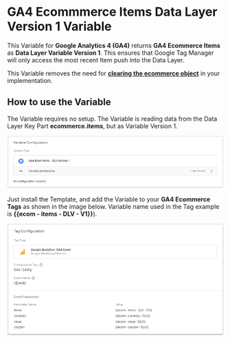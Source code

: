 # GA4 Ecommmerce Items Data Layer Version 1 Variable 
This Variable for **Google Analytics 4 (GA4)** returns **GA4 Ecommerce Items** as **Data Layer Variable Version 1**. This ensures that Google Tag Manager will only access the most recent Item push into the Data Layer.

This Variable removes the need for **[clearing the ecommerce object](https://developers.google.com/tag-manager/ecommerce-ga4#clearing_the_ecommerce_object)** in your implementation.

## How to use the Variable
The Variable requires no setup. The Variable is reading data from the Data Layer Key Part **ecommerce.items**, but as Variable Version 1.

![GA4 Ecommmerce Items Data Layer Version 1 Variable](https://github.com/gtm-templates-knowit-experience/gtm-ga4-ecom-items-dlv-version-1-variable/blob/main/images/ga4-ecom-items-dlv-version-1-variable.png)

Just install the Template, and add the Variable to your **GA4 Ecommerce Tags** as shown in the image below. Variable name used in the Tag example is **{{ecom - items - DLV - V1}}**).

![GA4 Ecommerce Tag with Variable](https://github.com/gtm-templates-knowit-experience/gtm-ga4-ecom-items-dlv-version-1-variable/blob/main/images/ga4-example-setup.png)
